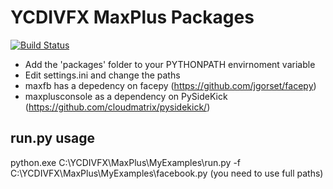 YCDIVFX MaxPlus Packages
========================
[![Build Status](https://travis-ci.org/arturleao/YCDIVFX_MaxPlus.png?branch=master)](https://travis-ci.org/arturleao/YCDIVFX_MaxPlus)
* Add the 'packages' folder to your PYTHONPATH envirnoment variable
* Edit settings.ini and change the paths
* maxfb has a depedency on facepy (https://github.com/jgorset/facepy)
* maxplusconsole as a dependency on PySideKick (https://github.com/cloudmatrix/pysidekick/)

run.py usage
-------------

python.exe C:\YCDIVFX\MaxPlus\MyExamples\run.py -f C:\YCDIVFX\MaxPlus\MyExamples\facebook.py
(you need to use full paths)